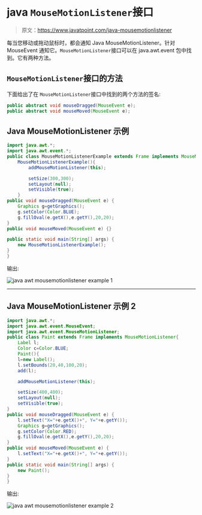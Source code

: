 # java `MouseMotionListener`接口

> 原文：<https://www.javatpoint.com/java-mousemotionlistener>

每当您移动或拖动鼠标时，都会通知 Java MouseMotionListener。针对 MouseEvent 通知它。`MouseMotionListener`接口可以在 java.awt.event 包中找到。它有两种方法。

## `MouseMotionListener`接口的方法

下面给出了在 `MouseMotionListener`接口中找到的两个方法的签名:

```java
public abstract void mouseDragged(MouseEvent e);
public abstract void mouseMoved(MouseEvent e);

```

## Java MouseMotionListener 示例

```java
import java.awt.*;
import java.awt.event.*;
public class MouseMotionListenerExample extends Frame implements MouseMotionListener{
	MouseMotionListenerExample(){
		addMouseMotionListener(this);

		setSize(300,300);
		setLayout(null);
		setVisible(true);
	}
public void mouseDragged(MouseEvent e) {
	Graphics g=getGraphics();
	g.setColor(Color.BLUE);
	g.fillOval(e.getX(),e.getY(),20,20);
}
public void mouseMoved(MouseEvent e) {}

public static void main(String[] args) {
	new MouseMotionListenerExample();
}
}

```

输出:

![java awt mousemotionlistener example 1](../img/ce268805efdc65685a373d4cf9a99550.png)

* * *

## Java MouseMotionListener 示例 2

```java
import java.awt.*;
import java.awt.event.MouseEvent;
import java.awt.event.MouseMotionListener;
public class Paint extends Frame implements MouseMotionListener{
	Label l;
	Color c=Color.BLUE;
	Paint(){
	l=new Label();
	l.setBounds(20,40,100,20);
	add(l);

	addMouseMotionListener(this);

	setSize(400,400);
	setLayout(null);
	setVisible(true);
}
public void mouseDragged(MouseEvent e) {
	l.setText("X="+e.getX()+", Y="+e.getY());
	Graphics g=getGraphics();
	g.setColor(Color.RED);
	g.fillOval(e.getX(),e.getY(),20,20);
}
public void mouseMoved(MouseEvent e) {
	l.setText("X="+e.getX()+", Y="+e.getY());
}
public static void main(String[] args) {
	new Paint();
}
}

```

输出:

![java awt mousemotionlistener example 2](../img/70162eda3c108fafa98234a4e875a1ce.png)